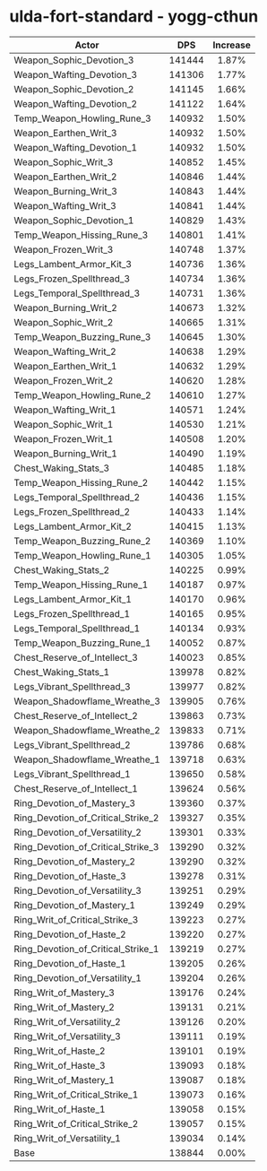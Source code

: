 # ulda-fort-standard - yogg-cthun
| Actor | DPS | Increase |
|---|:---:|:---:|
|Weapon_Sophic_Devotion_3|141444|1.87%|
|Weapon_Wafting_Devotion_3|141306|1.77%|
|Weapon_Sophic_Devotion_2|141145|1.66%|
|Weapon_Wafting_Devotion_2|141122|1.64%|
|Temp_Weapon_Howling_Rune_3|140932|1.50%|
|Weapon_Earthen_Writ_3|140932|1.50%|
|Weapon_Wafting_Devotion_1|140932|1.50%|
|Weapon_Sophic_Writ_3|140852|1.45%|
|Weapon_Earthen_Writ_2|140846|1.44%|
|Weapon_Burning_Writ_3|140843|1.44%|
|Weapon_Wafting_Writ_3|140841|1.44%|
|Weapon_Sophic_Devotion_1|140829|1.43%|
|Temp_Weapon_Hissing_Rune_3|140801|1.41%|
|Weapon_Frozen_Writ_3|140748|1.37%|
|Legs_Lambent_Armor_Kit_3|140736|1.36%|
|Legs_Frozen_Spellthread_3|140734|1.36%|
|Legs_Temporal_Spellthread_3|140731|1.36%|
|Weapon_Burning_Writ_2|140673|1.32%|
|Weapon_Sophic_Writ_2|140665|1.31%|
|Temp_Weapon_Buzzing_Rune_3|140645|1.30%|
|Weapon_Wafting_Writ_2|140638|1.29%|
|Weapon_Earthen_Writ_1|140632|1.29%|
|Weapon_Frozen_Writ_2|140620|1.28%|
|Temp_Weapon_Howling_Rune_2|140610|1.27%|
|Weapon_Wafting_Writ_1|140571|1.24%|
|Weapon_Sophic_Writ_1|140530|1.21%|
|Weapon_Frozen_Writ_1|140508|1.20%|
|Weapon_Burning_Writ_1|140490|1.19%|
|Chest_Waking_Stats_3|140485|1.18%|
|Temp_Weapon_Hissing_Rune_2|140442|1.15%|
|Legs_Temporal_Spellthread_2|140436|1.15%|
|Legs_Frozen_Spellthread_2|140433|1.14%|
|Legs_Lambent_Armor_Kit_2|140415|1.13%|
|Temp_Weapon_Buzzing_Rune_2|140369|1.10%|
|Temp_Weapon_Howling_Rune_1|140305|1.05%|
|Chest_Waking_Stats_2|140225|0.99%|
|Temp_Weapon_Hissing_Rune_1|140187|0.97%|
|Legs_Lambent_Armor_Kit_1|140170|0.96%|
|Legs_Frozen_Spellthread_1|140165|0.95%|
|Legs_Temporal_Spellthread_1|140134|0.93%|
|Temp_Weapon_Buzzing_Rune_1|140052|0.87%|
|Chest_Reserve_of_Intellect_3|140023|0.85%|
|Chest_Waking_Stats_1|139978|0.82%|
|Legs_Vibrant_Spellthread_3|139977|0.82%|
|Weapon_Shadowflame_Wreathe_3|139905|0.76%|
|Chest_Reserve_of_Intellect_2|139863|0.73%|
|Weapon_Shadowflame_Wreathe_2|139833|0.71%|
|Legs_Vibrant_Spellthread_2|139786|0.68%|
|Weapon_Shadowflame_Wreathe_1|139718|0.63%|
|Legs_Vibrant_Spellthread_1|139650|0.58%|
|Chest_Reserve_of_Intellect_1|139624|0.56%|
|Ring_Devotion_of_Mastery_3|139360|0.37%|
|Ring_Devotion_of_Critical_Strike_2|139327|0.35%|
|Ring_Devotion_of_Versatility_2|139301|0.33%|
|Ring_Devotion_of_Critical_Strike_3|139290|0.32%|
|Ring_Devotion_of_Mastery_2|139290|0.32%|
|Ring_Devotion_of_Haste_3|139278|0.31%|
|Ring_Devotion_of_Versatility_3|139251|0.29%|
|Ring_Devotion_of_Mastery_1|139249|0.29%|
|Ring_Writ_of_Critical_Strike_3|139223|0.27%|
|Ring_Devotion_of_Haste_2|139220|0.27%|
|Ring_Devotion_of_Critical_Strike_1|139219|0.27%|
|Ring_Devotion_of_Haste_1|139205|0.26%|
|Ring_Devotion_of_Versatility_1|139204|0.26%|
|Ring_Writ_of_Mastery_3|139176|0.24%|
|Ring_Writ_of_Mastery_2|139131|0.21%|
|Ring_Writ_of_Versatility_2|139126|0.20%|
|Ring_Writ_of_Versatility_3|139111|0.19%|
|Ring_Writ_of_Haste_2|139101|0.19%|
|Ring_Writ_of_Haste_3|139093|0.18%|
|Ring_Writ_of_Mastery_1|139087|0.18%|
|Ring_Writ_of_Critical_Strike_1|139073|0.16%|
|Ring_Writ_of_Haste_1|139058|0.15%|
|Ring_Writ_of_Critical_Strike_2|139057|0.15%|
|Ring_Writ_of_Versatility_1|139034|0.14%|
|Base|138844|0.00%|

